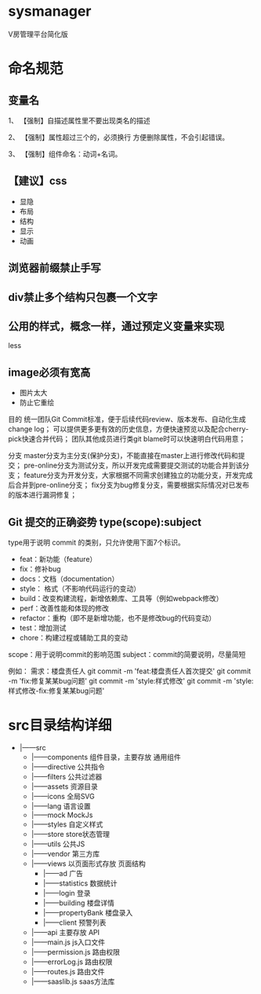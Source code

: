 # sysmanager


V房管理平台简化版

# 命名规范

## 变量名

1、 【强制】自描述属性里不要出现类名的描述

2、 【强制】属性超过三个的，必须换行
方便删除属性，不会引起错误。

3、 【强制】组件命名：动词+名词。

## 【建议】css

* 显隐
* 布局
* 结构
* 显示
* 动画

## 浏览器前缀禁止手写
## div禁止多个结构只包裹一个文字
## 公用的样式，概念一样，通过预定义变量来实现
less

## image必须有宽高

* 图片太大
* 防止它重绘

目的
统一团队Git Commit标准，便于后续代码review、版本发布、自动化生成change log；
可以提供更多更有效的历史信息，方便快速预览以及配合cherry-pick快速合并代码；
团队其他成员进行类git blame时可以快速明白代码用意；

分支
master分支为主分支(保护分支)，不能直接在master上进行修改代码和提交；
pre-online分支为测试分支，所以开发完成需要提交测试的功能合并到该分支；
feature分支为开发分支，大家根据不同需求创建独立的功能分支，开发完成后合并到pre-online分支；
fix分支为bug修复分支，需要根据实际情况对已发布的版本进行漏洞修复；


## Git 提交的正确姿势  type(scope):subject

type用于说明 commit 的类别，只允许使用下面7个标识。
- feat：新功能（feature）
- fix：修补bug
- docs：文档（documentation）
- style： 格式（不影响代码运行的变动）
- build：改变构建流程，新增依赖库、工具等（例如webpack修改）
- perf：改善性能和体现的修改
- refactor：重构（即不是新增功能，也不是修改bug的代码变动）
- test：增加测试
- chore：构建过程或辅助工具的变动

scope：用于说明commit的影响范围
subject：commit的简要说明，尽量简短

例如：
需求：楼盘责任人 
git commit -m 'feat:楼盘责任人首次提交'
git commit -m 'fix:修复某某bug问题'
git commit -m 'style:样式修改'
git commit -m 'style:样式修改-fix:修复某某bug问题'

# src目录结构详细
- |——src
	- |——components  组件目录，主要存放 通用组件
	- |——directive  公共指令
	- |——filters  公共过滤器
	- |——assets  资源目录
	- |——icons  全局SVG
	- |——lang  语言设置
	- |——mock  MockJs
	- |——styles  自定义样式
	- |——store  store状态管理
	- |——utils  公共JS
	- |——vendor  第三方库
	- |——views  以页面形式存放 页面结构
		- |——ad  广告
		- |——statistics  数据统计
    	- |——login 登录
        - |——building  楼盘详情
        - |——propertyBank  楼盘录入
        - |——client  预警列表
	- |——api  主要存放 API
	- |——main.js  js入口文件
	- |——permission.js  路由权限
	- |——errorLog.js  路由权限
	- |——routes.js  路由文件
	- |——saaslib.js  saas方法库


